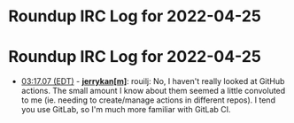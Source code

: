 # Roundup IRC Log for 2022-04-25 #
# Roundup IRC Log for 2022-04-25
* <a href="#03:17.07" id="03:17.07">03:17.07 (EDT)</a> - __[jerrykan[m]](https://github.com/jerrykan[m])__: rouilj: No, I haven't really looked at GitHub actions. The small amount I know about them seemed a little convoluted to me (ie. needing to create/manage actions in different repos). I tend you use GitLab, so I'm much more familiar with GitLab CI.
